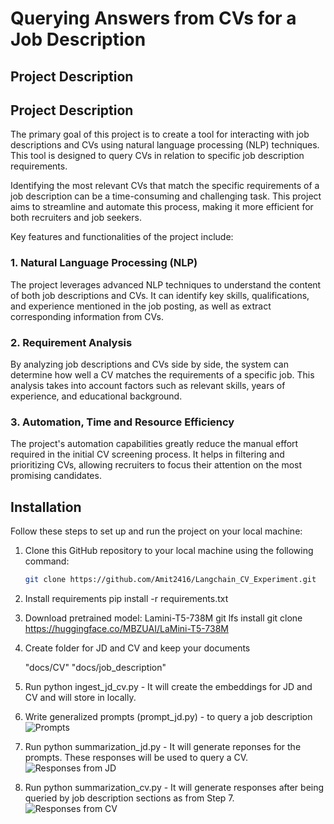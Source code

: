 # Querying Answers from CVs for a Job Description

## Project Description

## Project Description

The primary goal of this project is to create a tool for interacting with job descriptions and CVs using natural language processing (NLP) techniques. This tool is designed to query CVs in relation to specific job description requirements.

Identifying the most relevant CVs that match the specific requirements of a job description can be a time-consuming and challenging task. This project aims to streamline and automate this process, making it more efficient for both recruiters and job seekers.

Key features and functionalities of the project include:

### 1. Natural Language Processing (NLP)

The project leverages advanced NLP techniques to understand the content of both job descriptions and CVs. It can identify key skills, qualifications, and experience mentioned in the job posting, as well as extract corresponding information from CVs.

### 2. Requirement Analysis

By analyzing job descriptions and CVs side by side, the system can determine how well a CV matches the requirements of a specific job. This analysis takes into account factors such as relevant skills, years of experience, and educational background.


### 3. Automation, Time and Resource Efficiency

The project's automation capabilities greatly reduce the manual effort required in the initial CV screening process. It helps in filtering and prioritizing CVs, allowing recruiters to focus their attention on the most promising candidates.

## Installation

Follow these steps to set up and run the project on your local machine:


1. Clone this GitHub repository to your local machine using the following command:

   ```bash
   git clone https://github.com/Amit2416/Langchain_CV_Experiment.git

2. Install requirements
   pip install -r requirements.txt

3. Download pretrained model: Lamini-T5-738M
   git lfs install
   git clone https://huggingface.co/MBZUAI/LaMini-T5-738M

4. Create folder for JD and CV and keep your documents

   "docs/CV"
   "docs/job_description"

5. Run python ingest_jd_cv.py - It will create the embeddings for JD and CV and will store in locally. 

6. Write generalized prompts (prompt_jd.py) - to query a job description
   ![Prompts](https://github.com/Amit2416/Langchain_CV_Experiment/blob/main/Prompts.JPG)


8. Run python summarization_jd.py - It will generate reponses for the prompts. These responses will be used to query a CV.
   ![Responses from JD](https://github.com/Amit2416/Langchain_CV_Experiment/blob/main/Responses_from_JD.JPG)

10. Run python summarization_cv.py - It will generate responses after being queried by job description sections as from Step 7.
    ![Responses from CV](https://github.com/Amit2416/Langchain_CV_Experiment/blob/main/Responses_from_CV.JPG)







